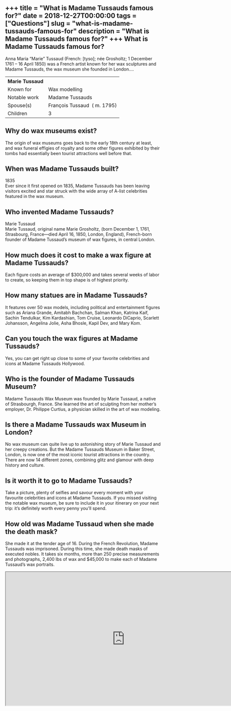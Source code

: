 +++
title = "What is Madame Tussauds famous for?"
date = 2018-12-27T00:00:00
tags = ["Questions"]
slug = "what-is-madame-tussauds-famous-for"
description = "What is Madame Tussauds famous for?"
+++
What is Madame Tussauds famous for?
-----------------------------------

Anna Maria “Marie” Tussaud (French: \[tyso\]; née Grosholtz; 1 December 1761 – 16 April 1850) was a French artist known for her wax sculptures and Madame Tussauds, the wax museum she founded in London….

<table><tr><th>Marie Tussaud</th></tr><tr><td>Known for</td><td>Wax modelling</td></tr><tr><td>Notable work</td><td>Madame Tussauds</td></tr><tr><td>Spouse(s)</td><td>François Tussaud ​ ( m. 1795)​</td></tr><tr><td>Children</td><td>3</td></tr></table>

Why do wax museums exist?
-------------------------

The origin of wax museums goes back to the early 18th century at least, and wax funeral effigies of royalty and some other figures exhibited by their tombs had essentially been tourist attractions well before that.

When was Madame Tussauds built?
-------------------------------

1835  
Ever since it first opened on 1835, Madame Tussauds has been leaving visitors excited and star struck with the wide array of A-list celebrities featured in the wax museum.

Who invented Madame Tussauds?
-----------------------------

Marie Tussaud  
Marie Tussaud, original name Marie Grosholtz, (born December 1, 1761, Strasbourg, France—died April 16, 1850, London, England), French-born founder of Madame Tussaud’s museum of wax figures, in central London.

How much does it cost to make a wax figure at Madame Tussauds?
--------------------------------------------------------------

Each figure costs an average of $300,000 and takes several weeks of labor to create, so keeping them in top shape is of highest priority.

How many statues are in Madame Tussauds?
----------------------------------------

It features over 50 wax models, including political and entertainment figures such as Ariana Grande, Amitabh Bachchan, Salman Khan, Katrina Kaif, Sachin Tendulkar, Kim Kardashian, Tom Cruise, Leonardo DiCaprio, Scarlett Johansson, Angelina Jolie, Asha Bhosle, Kapil Dev, and Mary Kom.

Can you touch the wax figures at Madame Tussauds?
-------------------------------------------------

Yes, you can get right up close to some of your favorite celebrities and icons at Madame Tussauds Hollywood.

Who is the founder of Madame Tussauds Museum?
---------------------------------------------

Madame Tussauds Wax Museum was founded by Marie Tussaud, a native of Strasbourgh, France. She learned the art of sculpting from her mother’s employer, Dr. Philippe Curtius, a physician skilled in the art of wax modeling.

Is there a Madame Tussauds wax Museum in London?
------------------------------------------------

No wax museum can quite live up to astonishing story of Marie Tussaud and her creepy creations. But the Madame Tussauds Museum in Baker Street, London, is now one of the most iconic tourist attractions in the country. There are now 14 different zones, combining glitz and glamour with deep history and culture.

Is it worth it to go to Madame Tussauds?
----------------------------------------

Take a picture, plenty of selfies and savour every moment with your favourite celebrities and icons at Madame Tussauds. If you missed visiting the notable wax museum, be sure to include it in your itinerary on your next trip: it’s definitely worth every penny you’ll spend.

How old was Madame Tussaud when she made the death mask?
--------------------------------------------------------

She made it at the tender age of 16. During the French Revolution, Madame Tussauds was imprisoned. During this time, she made death masks of executed nobles. It takes six months, more than 250 precise measurements and photographs, 2,400 lbs of wax and $45,000 to make each of Madame Tussaud’s wax portraits.

<iframe allow="accelerometer; autoplay; clipboard-write; encrypted-media; gyroscope; picture-in-picture" allowfullscreen="" class="__youtube_prefs__  epyt-is-override  no-lazyload" data-no-lazy="1" data-origheight="433" data-origwidth="770" data-skipgform_ajax_framebjll="" height="433" id="_ytid_87271" loading="lazy" src="https://www.youtube.com/embed/5QV5jYZbjTM?enablejsapi=1&autoplay=0&cc_load_policy=0&cc_lang_pref=&iv_load_policy=1&loop=0&modestbranding=0&rel=1&fs=1&playsinline=0&autohide=2&theme=dark&color=red&controls=1&" title="YouTube player" width="770"></iframe>